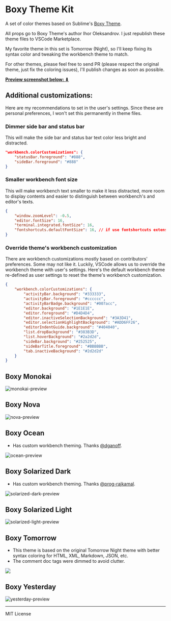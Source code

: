 # Boxy Theme Kit

A set of color themes based on Sublime's [Boxy Theme](https://github.com/ihodev/sublime-boxy).

All props go to Boxy Theme's author Ihor Oleksandrov. I just republish these theme files to VSCode Marketplace.

My favorite theme in this set is Tomorrow (Night), so I'll keep fixing its syntax color and tweaking the workbench theme to match.

For other themes, please feel free to send PR (please respect the original theme, just fix the coloring issues), I'll publish changes as soon as possible.

[**Preview screenshot below: ⬇**](#boxy-monokai)

## Additional customizations:

Here are my recommendations to set in the user's settings. Since these are personal preferences, I won't set this permanently in theme files.

### Dimmer side bar and status bar

This will make the side bar and status bar text color less bright and distracted.

```json
"workbench.colorCustomizations": {
    "statusBar.foreground": "#888",
    "sideBar.foreground": "#888"
}
```

### Smaller workbench font size

This will make workbench text smaller to make it less distracted, more room to display contents and easier to distinguish between workbench's and editor's texts.

```json
{
    "window.zoomLevel": -0.5,
    "editor.fontSize": 16,
    "terminal.integrated.fontSize": 16,
    "fontshortcuts.defaultFontSize": 16, // if use fontshortcuts extension
}
```

### Override theme's workbench customization

There are workbench customizations mostly based on contributors' preferences. Some may not like it. Luckily, VSCode allows us to override the workbench theme with user's settings. Here's the default workbench theme re-defined as user settings to reset the theme's workbench customization.

```json
{
    "workbench.colorCustomizations": {
        "activityBar.background": "#333333",
        "activityBar.foreground": "#cccccc",
        "activityBarBadge.background": "#007acc",
        "editor.background": "#1E1E1E",
        "editor.foreground": "#D4D4D4",
        "editor.inactiveSelectionBackground": "#3A3D41",
        "editor.selectionHighlightBackground": "#ADD6FF26",
        "editorIndentGuide.background": "#404040",
        "list.dropBackground": "#383B3D",
        "list.hoverBackground": "#2a2d2d",
        "sideBar.background": "#252525",
        "sideBarTitle.foreground": "#BBBBBB",
        "tab.inactiveBackground": "#2d2d2d"
    }
}
```

## Boxy Monokai

![monokai-preview](https://raw.githubusercontent.com/trongthanh/vscode-boxythemekit/master/images/monokai-preview.png)

## Boxy Nova

![nova-preview](https://raw.githubusercontent.com/trongthanh/vscode-boxythemekit/master/images/nova-preview.png)

## Boxy Ocean

- Has custom workbench theming. Thanks [@dganoff](https://github.com/dganoff).

![ocean-preview](https://raw.githubusercontent.com/trongthanh/vscode-boxythemekit/master/images/ocean-preview.png)

## Boxy Solarized Dark

- Has custom workbench theming. Thanks [@prog-rajkamal](https://github.com/prog-rajkamal).

![solarized-dark-preview](https://raw.githubusercontent.com/trongthanh/vscode-boxythemekit/master/images/solarized-dark-preview.png)

## Boxy Solarized Light

![solarized-light-preview](https://raw.githubusercontent.com/trongthanh/vscode-boxythemekit/master/images/solarized-light-preview.png)

## Boxy Tomorrow

- This theme is based on the original Tomorrow Night theme with better syntax coloring for HTML, XML, Markdown, JSON, etc.
- The comment doc tags were dimmed to avoid clutter.

![](https://raw.githubusercontent.com/trongthanh/vscode-boxythemekit/master/images/tomorrow-night-preview.png)

## Boxy Yesterday

![yesterday-preview](https://raw.githubusercontent.com/trongthanh/vscode-boxythemekit/master/images/yesterday-preview.png)

---

MIT License
